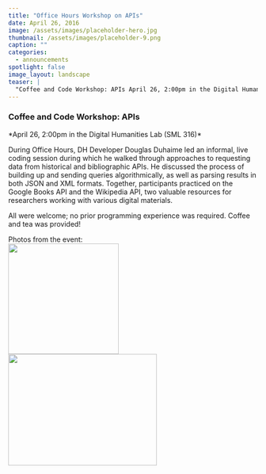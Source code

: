 ```yaml
---
title: "Office Hours Workshop on APIs"
date: April 26, 2016
image: /assets/images/placeholder-hero.jpg
thumbnail: /assets/images/placeholder-9.png
caption: ""
categories: 
  - announcements
spotlight: false 
image_layout: landscape
teaser: |
  "Coffee and Code Workshop: APIs April 26, 2:00pm in the Digital Humanities Lab (SML 316) During Office Hours, DH Developer Douglas Duhaime led an informal, live coding session during which he walked..."
---
```


<h3>Coffee and Code Workshop: APIs</h3>
*April 26, 2:00pm in the Digital Humanities Lab (SML 316)*
    
During Office Hours, DH Developer Douglas Duhaime led an informal, live coding session during which he walked through approaches to requesting data from historical and bibliographic APIs. He discussed the process of building up and sending queries algorithmically, as well as parsing results in both JSON and XML formats. Together, participants practiced on the Google Books API and the Wikipedia API, two valuable resources for researchers working with various digital materials.
   
All were welcome; no prior programming experience was required. Coffee and tea was provided!
    
Photos from the event:  
<a href="http://web.library.yale.edu/sites/default/files/images/IMG_0496%281%29.JPG">
  <img alt="" height="223" src="http://web.library.yale.edu/sites/default/files/resize/images/IMG_0496%281%29-223x223.JPG" width="223"/>
</a>
<a href="http://web.library.yale.edu/sites/default/files/images/IMG_0497%282%29.JPG">
  <img alt="" height="225" src="http://web.library.yale.edu/sites/default/files/resize/images/IMG_0497%282%29-300x225.JPG" width="300"/>
</a>
